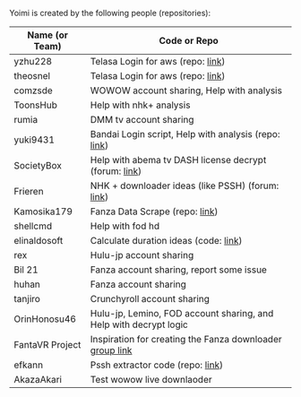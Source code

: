 Yoimi is created by the following people (repositories):

| Name (or Team)    | Code or Repo                                                                                                                                                            |
| ----------------- | ----------------------------------------------------------------------------------------------------------------------------------------------------------------------- |
| yzhu228           | Telasa Login for aws (repo: [link](https://github.com/yzhu228/aws-cognito-srp))                                                                                         |
| theosnel          | Telasa Login for aws (repo: [link](https://github.com/theosnel/python-xsense))                                                                                          |
| comzsde           | WOWOW account sharing, Help with analysis                                                                                                                               |
| ToonsHub          | Help with nhk+ analysis                                                                                                                                                 |
| rumia             | DMM tv account sharing                                                                                                                                                  |
| yuki9431          | Bandai Login script, Help with analysis (repo: [link](https://github.com/yuki9431/scraper_gundam_mobile))                                                               |
| SocietyBox        | Help with abema tv DASH license decrypt (forum: [link](https://forum.videohelp.com/threads/414857-Help-me-to-download-this-video-from-abema#post2740694))               |
| Frieren           | NHK + downloader ideas (like PSSH) (forum: [link](https://forum.videohelp.com/threads/415533-help-me-to-get-PSSH-from-NHK-Plus-and-convert-subtitles-to-normal-format)) |
| Kamosika179       | Fanza Data Scrape (repo: [link](https://github.com/kamosika179/fanza_doujin_manga_and_audio_add_metadata))                                                              |
| shellcmd          | Help with fod hd                                                                                                                                                        |
| elinaldosoft      | Calculate duration ideas (code: [link](https://github.com/globocom/m3u8/issues/136#issuecomment-1045634906))                                                            |
| rex               | Hulu-jp account sharing                                                                                                                                                 |
| Bil 21            | Fanza account sharing, report some issue                                                                                                                                |
| huhan             | Fanza account sharing                                                                                                                                                   |                
| tanjiro           | Crunchyroll account sharing                                                                                                                                             |
| OrinHonosu46      | Hulu-jp, Lemino, FOD account sharing, and Help with decrypt logic                                                                                                       |
| FantaVR Project   | Inspiration for creating the Fanza downloader [group link](https://discord.gg/6jM56fCrEm)                                                                               |
| efkann            | Pssh extractor code (repo: [link](https://github.com/efkann/pssh-extractor))                                                                                            |
| AkazaAkari        | Test wowow live downlaoder                                                                                                                                              |